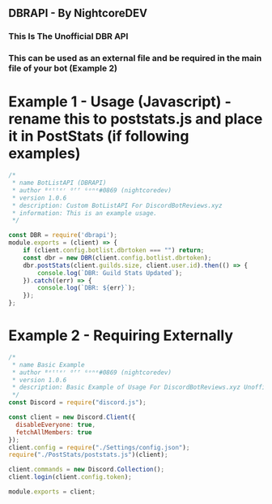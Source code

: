 ## DBRAPI - By NightcoreDEV

### This Is The Unofficial DBR API

### This can be used as an external file and be required in the main file of your bot (Example 2)

# Example 1 - Usage (Javascript) -rename this to poststats.js and place it in PostStats (if following examples)

```js
/*
 * name BotListAPI (DBRAPI)
 * author ᴮᵉᵗᵗᵉʳ ᴼᶠᶠ ᴳᵒⁿᵉ#0869 (nightcoredev)
 * version 1.0.6
 * description: Custom BotListAPI For DiscordBotReviews.xyz
 * information: This is an example usage.
 */

const DBR = require('dbrapi');
module.exports = (client) => {
    if (client.config.botlist.dbrtoken === "") return;
    const dbr = new DBR(client.config.botlist.dbrtoken);
    dbr.postStats(client.guilds.size, client.user.id).then(() => {
        console.log(`DBR: Guild Stats Updated`);
    }).catch((err) => {
        console.log(`DBR: ${err}`);
    });
};
```

# Example 2 - Requiring Externally

```js
/*
 * name Basic Example
 * author ᴮᵉᵗᵗᵉʳ ᴼᶠᶠ ᴳᵒⁿᵉ#0869 (nightcoredev)
 * version 1.0.6
 * description: Basic Example of Usage For DiscordBotReviews.xyz Unofficial API
 */
const Discord = require("discord.js");

const client = new Discord.Client({
  disableEveryone: true,
  fetchAllMembers: true
});
client.config = require("./Settings/config.json");
require("./PostStats/poststats.js")(client);

client.commands = new Discord.Collection();
client.login(client.config.token);

module.exports = client;
```